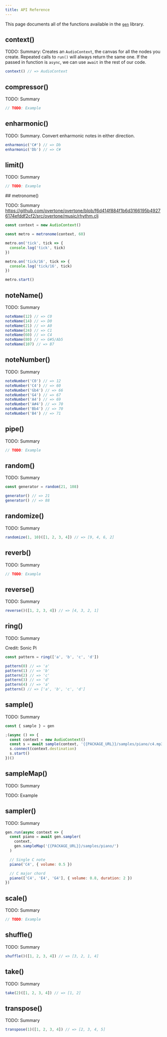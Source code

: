 ```yaml
---
title: API Reference
---
```


This page documents all of the functions available in the
[`gen`](https://www.npmjs.com/package/@meleyal/gen) library.

## context()

TODO: Summary: Creates an `AudioContext`, the canvas for all the nodes you
create. Repeated calls to `run()` will always return the same one. If the passed
in function is `async`, we can use `await` in the rest of our code.

```js
context() // => AudioContext
```

## compressor()

TODO: Summary

```js
// TODO: Example
```

## enharmonic()

TODO: Summary. Convert enharmonic notes in either direction.

```js
enharmonic('C#') // => Db
enharmonic('Db') // => C#
```

## limit()

TODO: Summary

```js
// TODO: Example
```

## metronome()

TODO: Summary
https://github.com/overtone/overtone/blob/f6d414f884f1b6d3166195b49276174efddf2cf2/src/overtone/music/rhythm.clj

```js
const context = new AudioContext()

const metro = metronome(context, 60)

metro.on('tick', tick => {
  console.log('tick', tick)
})

metro.on('tick/16', tick => {
  console.log('tick/16', tick)
})

metro.start()
```

## noteName()

TODO: Summary

```js
noteName(12) // => C0
noteName(14) // => D0
noteName(21) // => A0
noteName(24) // => C1
noteName(60) // => C4
noteName(80) // => G#5/Ab5
noteName(107) // => B7
```

## noteNumber()

TODO: Summary

```js
noteNumber('C0') // => 12
noteNumber('C4') // => 60
noteNumber('Gb4') // => 66
noteNumber('G4') // => 67
noteNumber('A4') // => 69
noteNumber('A#4') // => 70
noteNumber('Bb4') // => 70
noteNumber('B4') // => 71
```

## pipe()

TODO: Summary

```js
// TODO: Example
```

## random()

TODO: Summary

```js
const generator = random(21, 108)

generator() // => 21
generator() // => 88
```

## randomize()

TODO: Summary

```js
randomize(1, 10)([1, 2, 3, 4]) // => [9, 4, 6, 2]
```

## reverb()

TODO: Summary

```js
// TODO: Example
```

## reverse()

TODO: Summary

```js
reverse()([1, 2, 3, 4]) // => [4, 3, 2, 1]
```

## ring()

TODO: Summary

Credit: Sonic Pi

```js
const pattern = ring(['a', 'b', 'c', 'd'])

pattern(0) // => 'a'
pattern(1) // => 'b'
pattern(2) // => 'c'
pattern(3) // => 'd'
pattern(4) // => 'a'
pattern() // => ['a', 'b', 'c', 'd']
```

## sample()

TODO: Summary

```js
const { sample } = gen

;(async () => {
  const context = new AudioContext()
  const s = await sample(context, '{{PACKAGE_URL}}/samples/piano/c4.mp3')
  s.connect(context.destination)
  s.start()
})()
```

## sampleMap()

TODO: Summary

TODO: Example

## sampler()

TODO: Summary

```js
gen.run(async context => {
  const piano = await gen.sampler(
    context,
    gen.sampleMap('{{PACKAGE_URL}}/samples/piano/')
  )

  // Single C note
  piano('C4', { volume: 0.5 })

  // C major chord
  piano(['C4', 'E4', 'G4'], { volume: 0.8, duration: 2 })
})
```

## scale()

TODO: Summary

```js
// TODO: Example
```

## shuffle()

TODO: Summary

```js
shuffle()([1, 2, 3, 4]) // => [3, 2, 1, 4]
```

## take()

TODO: Summary

```js
take(2)([1, 2, 3, 4]) // => [1, 2]
```

## transpose()

TODO: Summary

```js
transpose(1)([1, 2, 3, 4]) // => [2, 3, 4, 5]
```
